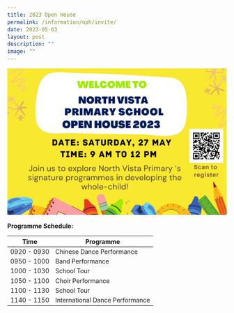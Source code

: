```yaml
---
title: 2023 Open House
permalink: /information/oph/invite/
date: 2023-05-03
layout: post
description: ""
image: ""
---
```

![](/images/OH/2023oph1.png)

**Programme Schedule:**


| Time | Programme | 
| -------- | -------- | 
| 0920 - 0930     | Chinese Dance Performance   | 
| 0950 - 1000     | Band Performance   | 
| 1000 - 1030     | School Tour   | 
| 1050 - 1100     | Choir Performance   | 
| 1100 - 1130     | School Tour   | 
| 1140 - 1150   | International Dance Performance   | 